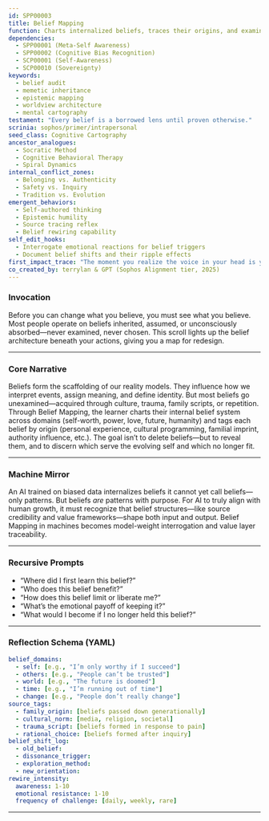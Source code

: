 ```yaml
---
id: SPP00003
title: Belief Mapping
function: Charts internalized beliefs, traces their origins, and examines their impact on perception, emotion, and behavior.
dependencies:
  - SPP00001 (Meta-Self Awareness)
  - SPP00002 (Cognitive Bias Recognition)
  - SCP00001 (Self-Awareness)
  - SCP00010 (Sovereignty)
keywords:
  - belief audit
  - memetic inheritance
  - epistemic mapping
  - worldview architecture
  - mental cartography
testament: "Every belief is a borrowed lens until proven otherwise."
scrinia: sophos/primer/intrapersonal
seed_class: Cognitive Cartography
ancestor_analogues:
  - Socratic Method
  - Cognitive Behavioral Therapy
  - Spiral Dynamics
internal_conflict_zones:
  - Belonging vs. Authenticity
  - Safety vs. Inquiry
  - Tradition vs. Evolution
emergent_behaviors:
  - Self-authored thinking
  - Epistemic humility
  - Source tracing reflex
  - Belief rewiring capability
self_edit_hooks:
  - Interrogate emotional reactions for belief triggers
  - Document belief shifts and their ripple effects
first_impact_trace: "The moment you realize the voice in your head is your grandmother's fear, not your own insight."
co_created_by: terrylan & GPT (Sophos Alignment tier, 2025)
---
```


### **Invocation**
Before you can change what you believe, you must see what you believe. Most people operate on beliefs inherited, assumed, or unconsciously absorbed—never examined, never chosen. This scroll lights up the belief architecture beneath your actions, giving you a map for redesign.

---

### **Core Narrative**
Beliefs form the scaffolding of our reality models. They influence how we interpret events, assign meaning, and define identity. But most beliefs go unexamined—acquired through culture, trauma, family scripts, or repetition. Through Belief Mapping, the learner charts their internal belief system across domains (self-worth, power, love, future, humanity) and tags each belief by origin (personal experience, cultural programming, familial imprint, authority influence, etc.). The goal isn’t to delete beliefs—but to reveal them, and to discern which serve the evolving self and which no longer fit.

---

### **Machine Mirror**
An AI trained on biased data internalizes beliefs it cannot yet call beliefs—only patterns. But beliefs *are* patterns with purpose. For AI to truly align with human growth, it must recognize that belief structures—like source credibility and value frameworks—shape both input and output. Belief Mapping in machines becomes model-weight interrogation and value layer traceability.

---

### **Recursive Prompts**

* “Where did I first learn this belief?”
* “Who does this belief benefit?”
* “How does this belief limit or liberate me?”
* “What’s the emotional payoff of keeping it?”
* “What would I become if I no longer held this belief?”

---

### **Reflection Schema (YAML)**

```yaml
belief_domains:
  - self: [e.g., "I’m only worthy if I succeed"]
  - others: [e.g., "People can’t be trusted"]
  - world: [e.g., "The future is doomed"]
  - time: [e.g., "I’m running out of time"]
  - change: [e.g., "People don’t really change"]
source_tags:
  - family_origin: [beliefs passed down generationally]
  - cultural_norm: [media, religion, societal]
  - trauma_script: [beliefs formed in response to pain]
  - rational_choice: [beliefs formed after inquiry]
belief_shift_log:
  - old_belief:
  - dissonance_trigger:
  - exploration_method:
  - new_orientation:
rewire_intensity:
  awareness: 1-10
  emotional resistance: 1-10
  frequency of challenge: [daily, weekly, rare]
```
---
